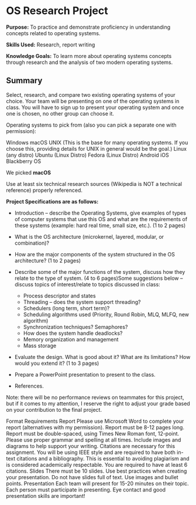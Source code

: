 # OS Research Project

**Purpose:** To practice and demonstrate proficiency in understanding concepts related to operating systems.

**Skills Used:** Research, report writing

**Knowledge Goals:** To learn more about operating systems concepts through research and the analysis of two modern operating systems.

 

## Summary
Select, research, and compare two existing operating systems of your choice. Your team will be presenting on one of the operating systems in class. You will have to sign up to present your operating system and once one is chosen, no other group can choose it.

Operating systems to pick from (also you can pick a separate one with permission):

Windows
macOS
UNIX (This is the base for many operating systems. If you choose this, providing details for UNIX in general would be the goal.)
Linux (any distro)
Ubuntu (Linux Distro)
Fedora (Linux Distro)
Android
iOS
Blackberry OS
 

We picked **macOS**

Use at least six technical research sources (Wikipedia is NOT a technical reference) properly referenced. 

 

**Project Specifications are as follows:**

  * Introduction – describe the Operating Systems, give examples of types of computer systems that use this OS and what are the requirements of these systems (example: hard real time, small size, etc.). (1 to 2 pages)
    
  * What is the OS architecture (microkernel, layered, modular, or combination)?
  * How are the major components of the system structured in the OS architecture? (1 to 2 pages)
  * Describe some of the major functions of the system, discuss how they relate to the type of system. (4 to 6 pages)Some suggestions below – discuss topics of interest/relate to topics discussed in class:
      * Process descriptor and states
      * Threading – does the system support threading?
      * Schedulers (long term, short term)?
      * Scheduling algorithms used (Priority, Round Robin, MLQ, MLFQ, new algorithm)
      * Synchronization techniques? Semaphores?
      * How does the system handle deadlocks?
      * Memory organization and management
      * Mass storage

  * Evaluate the design. What is good about it? What are its limitations? How would you extend it? (1 to 3 pages)

  * Prepare a PowerPoint presentation to present to the class.

  * References.

 

Note: there will be no performance reviews on teammates for this project, but if it comes to my attention, I reserve the right to adjust your grade based on your contribution to the final project.

 

Format Requirements
Report
Please use Microsoft Word to complete your report (alternatives with my permission).
Report must be 8-12 pages long.
Report must be double-spaced, using Times New Roman font, 12-point.
Please use proper grammar and spelling at all times. 
Include images and diagrams to help support your writing.
Citations are necessary for this assignment. You will be using IEEE style and are required to have both in-text citations and a bibliography. This is essential to avoiding plagiarism and is considered academically respectable. You are required to have at least 6 citations.
Slides
There must be 10 slides.
Use best practices when creating your presentation.
Do not have slides full of text.
Use images and bullet points. 
Presentation
Each team will present for 15-20 minutes on their topic.
Each person must participate in presenting.
Eye contact and good presentation skills are important!
